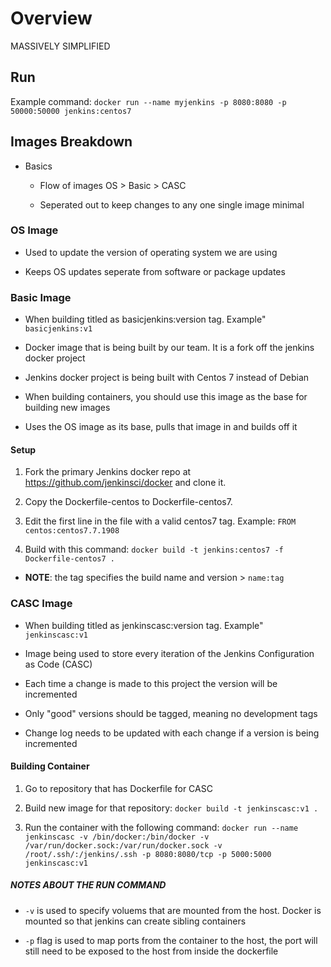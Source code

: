 # Overview

MASSIVELY SIMPLIFIED

## Run

Example command:
`docker run --name myjenkins -p 8080:8080 -p 50000:50000 jenkins:centos7`

## Images Breakdown

- Basics

  - Flow of images OS > Basic > CASC
  
  - Seperated out to keep changes to any one single image minimal

### OS Image

- Used to update the version of operating system we are using

- Keeps OS updates seperate from software or package updates

### Basic Image

- When building titled as basicjenkins:version tag. Example" `basicjenkins:v1`

- Docker image that is being built by our team. It is a fork off the jenkins docker project

- Jenkins docker project is being built with Centos 7 instead of Debian

- When building containers, you should use this image as the base for building new images

- Uses the OS image as its base, pulls that image in and builds off it

#### Setup

1. Fork the primary Jenkins docker repo at https://github.com/jenkinsci/docker and clone it.

2. Copy the Dockerfile-centos to Dockerfile-centos7.

3. Edit the first line in the file with a valid centos7 tag. Example: `FROM centos:centos7.7.1908`

4. Build with this command: `docker build -t jenkins:centos7 -f Dockerfile-centos7 .`

- **NOTE**: the tag specifies the build name and version > `name:tag`  

### CASC Image

- When building titled as jenkinscasc:version tag. Example" `jenkinscasc:v1`

- Image being used to store every iteration of the Jenkins Configuration as Code (CASC)

- Each time a change is made to this project the version will be incremented

- Only "good" versions should be tagged, meaning no development tags

- Change log needs to be updated with each change if a version is being incremented

#### Building Container

1. Go to repository that has Dockerfile for CASC

2. Build new image for that repository: `docker build -t jenkinscasc:v1 .`

3. Run the container with the following command: `docker run --name jenkinscasc -v /bin/docker:/bin/docker -v /var/run/docker.sock:/var/run/docker.sock -v /root/.ssh/:/jenkins/.ssh -p 8080:8080/tcp -p 5000:5000 jenkinscasc:v1`

##### NOTES ABOUT THE RUN COMMAND

- `-v` is used to specify voluems that are mounted from the host. Docker is mounted so that jenkins can create sibling containers

- `-p` flag is used to map ports from the container to the host, the port will still need to be exposed to the host from inside the dockerfile
